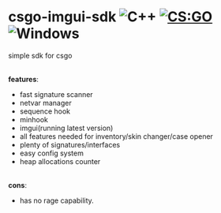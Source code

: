 # csgo-imgui-sdk ![C++](https://img.shields.io/badge/language-C%2B%2B-%23f34b7d.svg) [![CS:GO](https://img.shields.io/badge/game-CS%3AGO-yellow.svg)](https://store.steampowered.com/app/730/CounterStrike_Global_Offensive/) ![Windows](https://img.shields.io/badge/platform-Windows-0078d7.svg)

simple sdk for csgo

<br/>**features**:
- fast signature scanner
- netvar manager
- sequence hook
- minhook
- imgui(running latest version)
- all features needed for inventory/skin changer/case opener
- plenty of signatures/interfaces
- easy config system
- heap allocations counter

<br/>**cons**:
- has no rage capability.
